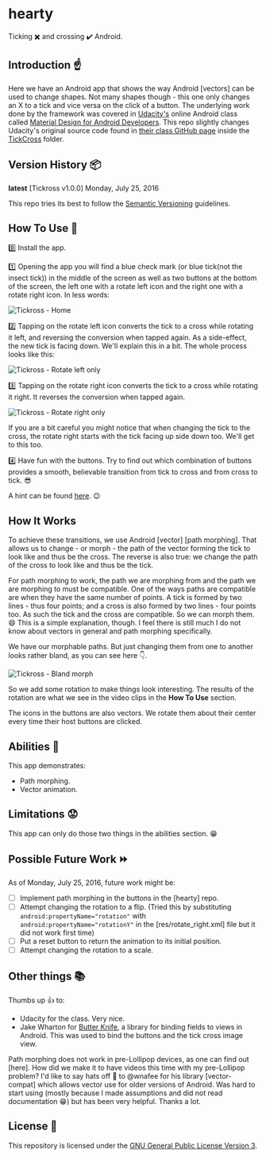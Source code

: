 # hearty

Ticking :heavy_multiplication_x: and crossing :heavy_check_mark: Android. 

## Introduction :point_up:

Here we have an Android app that shows the way Android [vectors] can be used to change shapes. Not many shapes though - this one only changes an X to a tick and vice versa on the click of a button. The underlying work done by the framework was covered in [Udacity's](https://www.udacity.com/) online Android class called [Material Design for Android Developers](https://www.udacity.com/course/material-design-for-android-developers--ud862). This repo slightly changes Udacity's original source code found in [their class GitHub page](https://github.com/udacity/ud862-samples) inside the [TickCross](https://github.com/udacity/ud862-samples/tree/master/TickCross) folder.

## Version History :package:

**latest** 	[Tickross v1.0.0] 	Monday, July 25, 2016

This repo tries its best to follow the [Semantic Versioning](http://semver.org/) guidelines.

## How To Use :wrench:

:zero: Install the app.

:one: Opening the app you will find a blue check mark (or blue tick(not the insect tick)) in the middle of the screen as well as two buttons at the bottom of the screen, the left one with a rotate left icon and the right one with a rotate right icon. In less words:

![Tickross - Home](screenshots/tickross-main-activity-2016-07-25-132549.png) 

:two: Tapping on the rotate left icon converts the tick to a cross while rotating it left, and reversing the conversion when tapped again. As a side-effect, the new tick is facing down. We'll explain this in a bit. The whole process looks like this:

![Tickross - Rotate left only](screen-records/tickross-main-activity-rotate-left-2016-07-25-125052.gif) 

:three: Tapping on the rotate right icon converts the tick to a cross while rotating it right. It reverses the conversion when tapped again. 

![Tickross - Rotate right only](screen-records/tickross-main-activity-rotate-right-2016-07-25-125130.gif) 

If you are a bit careful you might notice that when changing the tick to the cross, the rotate right starts with the tick facing up side down too. We'll get to this too. 

:four: Have fun with the buttons. Try to find out which combination of buttons provides a smooth, believable transition from tick to cross and from cross to tick. :sunglasses:

A hint can be found [here](screen-records/tickross-main-activity-rotate-left-rotate-right-2016-07-25-125715.gif). :wink:

## How It Works

To achieve these transitions, we use Android [vector] [path morphing]. That allows us to change - or morph - the path of the vector forming the tick to look like and thus be the cross. The reverse is also true: we change the path of the cross to look like and thus be the tick.

For path morphing to work, the path we are morphing from and the path we are morphing to must be compatible. One of the ways paths are compatible are when they have the same number of points. A tick is formed by two lines - thus four points; and a cross is also formed by two lines - four points too. As such the tick and the cross are compatible. So we can morph them. :smile: This is a simple explanation, though. I feel there is still much I do not know about vectors in general and path morphing specifically.

We have our morphable paths. But just changing them from one to another looks rather bland, as you can see here :point_down:.

![Tickross - Bland morph](screen-records/tickross-main-activity-no-rotation-2016-07-25-134905.gif) 

So we add some rotation to make things look interesting. The results of the rotation are what we see in the video clips in the **How To Use** section.

The icons in the buttons are also vectors. We rotate them about their center every time their host buttons are clicked.

## Abilities :muscle:

This app demonstrates:

* Path morphing.
* Vector animation.

## Limitations :worried:

This app can only do those two things in the abilities section. :grin:

## Possible Future Work :fast_forward:

As of Monday, July 25, 2016, future work might be: 
- [ ] Implement path morphing in the buttons in the [hearty] repo.
- [ ] Attempt changing the rotation to a flip. (Tried this by substituting `android:propertyName="rotation"` with `android:propertyName="rotationY"` in the [res/rotate_right.xml] file but it did not work first time)
- [ ] Put a reset button to return the animation to its initial position.
- [ ] Attempt changing the rotation to a scale.

## Other things :books:

Thumbs up :+1: to:
* Udacity for the class. Very nice. 
* Jake Wharton for [Butter Knife](http://jakewharton.github.io/butterknife/), a library for binding fields to views in Android. This was used to bind the buttons and the tick cross image view.

Path morphing does not work in pre-Lollipop devices, as one can find out [here]. How did we make it to have videos this time with my pre-Lollipop problem? I'd like to say hats off :tophat: to @wnafee for his library [vector-compat] which allows vector use for older versions of Android. Was hard to start using (mostly because I made assumptions and did not read documentation :grin:) but has been very helpful. Thanks a lot.

## License :lock_with_ink_pen:

This repository is licensed under the [GNU General Public License Version 3](http://www.gnu.org/licenses/gpl-3.0.en.html).
